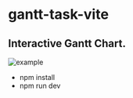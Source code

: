 # gantt-task-vite

## Interactive Gantt Chart.

![example](https://user-images.githubusercontent.com/26743903/88215863-f35d5f00-cc64-11ea-81db-e829e6e9b5c8.png)



-   npm install
-   npm run dev

